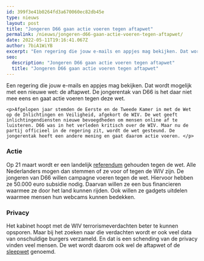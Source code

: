 ```yaml
---
id: 399f3e41b0264fd3a670060ec82db45e
type: nieuws
layout: post
title: "Jongeren D66 gaan actie voeren tegen aftapwet"
permalink: /nieuws/jongeren-d66-gaan-actie-voeren-tegen-aftapwet/
date: 2022-05-11T19:16:41.067Z
author: 7biA1WiYB
excerpt: "Een regering die jouw e-mails en appjes mag bekijken. Dat wordt mogelijk met een nieuwe wet: de aftapwet. De jongerentak van D66 is het daar niet mee eens en gaat actie voeren tegen deze wet.  "
seo:
  description: "Jongeren D66 gaan actie voeren tegen aftapwet"
  title: "Jongeren D66 gaan actie voeren tegen aftapwet"
---
```

Een regering die jouw e-mails en appjes mag bekijken. Dat wordt mogelijk met een nieuwe wet: de aftapwet. De jongerentak van D66 is het daar niet mee eens en gaat actie voeren tegen deze wet.  

    <p>Afgelopen jaar stemden de Eerste en de Tweede Kamer in met de Wet op de Inlichtingen en Veiligheid, afgekort de WIV. De wet geeft inlichtingendiensten nieuwe bevoegdheden om mensen online af te luisteren. D66 was in het verleden kritisch over de WIV. Maar nu de partij officieel in de regering zit, wordt de wet gesteund. De jongerentak heeft een andere mening en gaat daarom actie voeren. </p>
<h3>Actie</h3>
<p>Op 21 maart wordt er een landelijk <a href="https://7dagen.netlify.app/nieuws/nederland-krijgt-nieuw-referendum">referendum</a> gehouden tegen de wet. Alle Nederlanders mogen dan stemmen of ze voor of tegen de WIV zijn. De jongeren van D66 willen campagne voeren tegen de wet. Hiervoor hebben ze 50.000 euro subsidie nodig. Daarvan willen ze een bus financieren waarmee ze door het land kunnen rijden. Ook willen ze gadgets uitdelen waarmee mensen hun webcams kunnen bedekken.</p>
<h3>Privacy</h3>
<p>Het kabinet hoopt met de WIV terrorismeverdachten beter te kunnen opsporen. Maar bij het zoeken naar die verdachten wordt er ook veel data van onschuldige burgers verzameld. En dat is een schending van de privacy vinden veel mensen. De wet wordt daarom ook wel de aftapwet of de <a href="https://www.sleepwet.nl/" target="_blank">sleepwet</a> genoemd.</p>  
